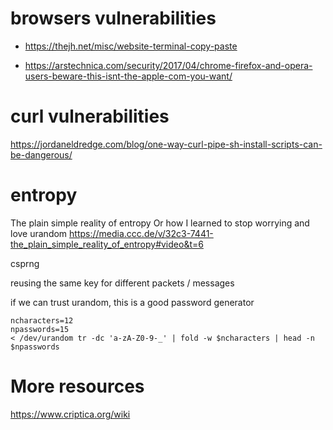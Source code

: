 # browsers vulnerabilities

- https://thejh.net/misc/website-terminal-copy-paste

- https://arstechnica.com/security/2017/04/chrome-firefox-and-opera-users-beware-this-isnt-the-apple-com-you-want/

# curl vulnerabilities
 
https://jordaneldredge.com/blog/one-way-curl-pipe-sh-install-scripts-can-be-dangerous/

# entropy

The plain simple reality of entropy Or how I learned to stop worrying and love urandom https://media.ccc.de/v/32c3-7441-the_plain_simple_reality_of_entropy#video&t=6

csprng

reusing the same key for different packets / messages

if we can trust urandom, this is a good password generator

```
ncharacters=12
npasswords=15
< /dev/urandom tr -dc 'a-zA-Z0-9-_' | fold -w $ncharacters | head -n $npasswords
```

# More resources

https://www.criptica.org/wiki
